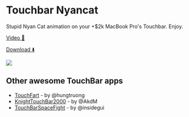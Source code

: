 # Touchbar Nyancat
Stupid Nyan Cat animation on your +$2k MacBook Pro's Touchbar. Enjoy.


[Video 📼](https://www.youtube.com/watch?v=E7Or2M7XUb4)

[Download ⬇️](https://www.dropbox.com/s/3j18z84jctsecjf/touchbar_nyancat.app.zip?dl=0)


![](http://i.imgur.com/mHYg4vE.jpeg)


## Other awesome TouchBar apps

* [TouchFart][touchfart] - by @hungtruong
* [KnightTouchBar2000][KnightTouchBar2000] - by @AkdM
* [TouchBarSpaceFight][TouchBarSpaceFight] - by @insidegui

[touchfart]: <https://github.com/hungtruong/TouchFart>
[KnightTouchBar2000]: <https://github.com/AkdM/KnightTouchBar2000>
[TouchBarSpaceFight]: <https://github.com/insidegui/TouchBarSpaceFight>


